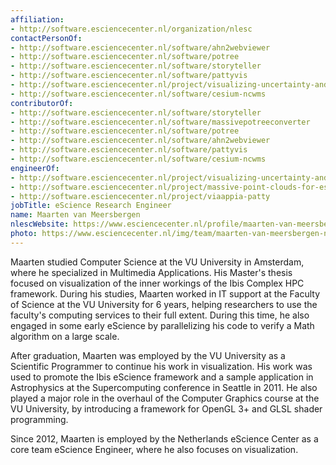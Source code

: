 ```yaml
---
affiliation:
- http://software.esciencecenter.nl/organization/nlesc
contactPersonOf:
- http://software.esciencecenter.nl/software/ahn2webviewer
- http://software.esciencecenter.nl/software/potree
- http://software.esciencecenter.nl/software/storyteller
- http://software.esciencecenter.nl/software/pattyvis
- http://software.esciencecenter.nl/project/visualizing-uncertainty-and-perspectives
- http://software.esciencecenter.nl/software/cesium-ncwms
contributorOf:
- http://software.esciencecenter.nl/software/storyteller
- http://software.esciencecenter.nl/software/massivepotreeconverter
- http://software.esciencecenter.nl/software/potree
- http://software.esciencecenter.nl/software/ahn2webviewer
- http://software.esciencecenter.nl/software/pattyvis
- http://software.esciencecenter.nl/software/cesium-ncwms
engineerOf:
- http://software.esciencecenter.nl/project/visualizing-uncertainty-and-perspectives
- http://software.esciencecenter.nl/project/massive-point-clouds-for-esciences
- http://software.esciencecenter.nl/project/viaappia-patty
jobTitle: eScience Research Engineer
name: Maarten van Meersbergen
nlescWebsite: https://www.esciencecenter.nl/profile/maarten-van-meersbergen-msc
photo: https://www.esciencecenter.nl/img/team/maarten-van-meersbergen-new.jpg
---
```

Maarten studied Computer Science at the VU University in Amsterdam, where he specialized in Multimedia Applications. His Master's thesis focused on visualization of the inner workings of the Ibis Complex HPC framework. During his studies, Maarten worked in IT support at the Faculty of Science at the VU University for 6 years, helping researchers to use the faculty's computing services to their full extent. During this time, he also engaged in some early eScience by parallelizing his code to verify a Math algorithm on a large scale.

After graduation, Maarten was employed by the VU University as a Scientific Programmer to continue his work in visualization. His work was used to promote the Ibis eScience framework and a sample application in Astrophysics at the Supercomputing conference in Seattle in 2011. He also played a major role in the overhaul of the Computer Graphics course at the VU University, by introducing a framework for OpenGL 3+ and GLSL shader programming.

Since 2012, Maarten is employed by the Netherlands eScience Center as a core team eScience Engineer, where he also focuses on visualization.
